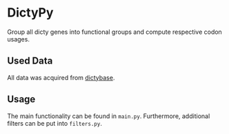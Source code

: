 # DictyPy

Group all dicty genes into functional groups and compute respective codon usages.


## Used Data

All data was acquired from [dictybase](http://dictybase.org/).


## Usage

The main functionality can be found in `main.py`.
Furthermore, additional filters can be put into `filters.py`.
